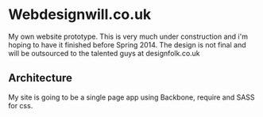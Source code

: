 Webdesignwill.co.uk
======
My own website prototype. This is very much under construction and i'm hoping to have it finished before Spring 2014. The design is not final and will be outsourced to the talented guys at designfolk.co.uk

Architecture
------
My site is going to be a single page app using Backbone, require and SASS for css.